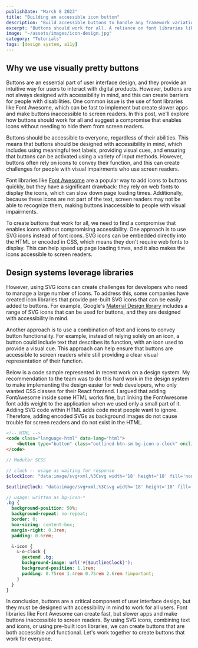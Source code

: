 ```yaml
---
publishDate: "March 8 2023"
title: "Building an accessible icon button"
description: "Build accessible buttons to handle any framework variation"
excerpt: "Buttons should work for all. A reliance on font libraries like Font Awesome encourages building fast but creating slower apps. A compromise that enables icons without needing to hide them from screen readers is the approach."
image: "~/assets/images/icon-design.jpg"
category: "Tutorials"
tags: [design system, a11y]
---
```


## Why we use visually pretty buttons

Buttons are an essential part of user interface design, and they provide an intuitive way for users to interact with digital products. However, buttons are not always designed with accessibility in mind, and this can create barriers for people with disabilities. One common issue is the use of font libraries like Font Awesome, which can be fast to implement but create slower apps and make buttons inaccessible to screen readers. In this post, we'll explore how buttons should work for all and suggest a compromise that enables icons without needing to hide them from screen readers.

Buttons should be accessible to everyone, regardless of their abilities. This means that buttons should be designed with accessibility in mind, which includes using meaningful text labels, providing visual cues, and ensuring that buttons can be activated using a variety of input methods. However, buttons often rely on icons to convey their function, and this can create challenges for people with visual impairments who use screen readers.

Font libraries like [Font Awesome](https://fontawesome.com/icons) are a popular way to add icons to buttons quickly, but they have a significant drawback: they rely on web fonts to display the icons, which can slow down page loading times. Additionally, because these icons are not part of the text, screen readers may not be able to recognize them, making buttons inaccessible to people with visual impairments.

To create buttons that work for all, we need to find a compromise that enables icons without compromising accessibility. One approach is to use SVG icons instead of font icons. SVG icons can be embedded directly into the HTML or encoded in CSS, which means they don't require web fonts to display. This can help speed up page loading times, and it also makes the icons accessible to screen readers.

## Design systems leverage libraries

However, using SVG icons can create challenges for developers who need to manage a large number of icons. To address this, some companies have created icon libraries that provide pre-built SVG icons that can be easily added to buttons. For example, Google's [Material Design library](https://m3.material.io/styles/icons/overview) includes a range of SVG icons that can be used for buttons, and they are designed with accessibility in mind.

Another approach is to use a combination of text and icons to convey button functionality. For example, instead of relying solely on an icon, a button could include text that describes its function, with an icon used to provide a visual cue. This approach can help ensure that buttons are accessible to screen readers while still providing a clear visual representation of their function.

Below is a code sample represented in recent work on a design system. My recommendation to the team was to do this hard work in the design system to make implementing the design easier for web developers, who only wanted CSS classes for their React frontend. I argued that adding FontAwesome inside some HTML works fine, but linking the FontAwesome font adds weight to the application when we used only a small part of it. Adding SVG code within HTML adds code most people want to ignore. Therefore, adding encoded SVGs as background images do not cause trouble for screen readers and do not exist in the HTML.

```html
<!-- HTML -->
<code class="language-html" data-lang="html">
    <button type="button" class="outlined-btn-sm bg-icon-o-clock" onclick="alert('something')" >Button</button>
</code>
```

``` scss
// Modular SCSS

// clock -- usage as waiting for response
$clockIcon: "data:image/svg+xml,%3Csvg width='18' height='18' fill='none' xmlns='http://www.w3.org/2000/svg'%3E%3Cpath d='M9 1.5A7.499 7.499 0 001.5 9c0 4.143 3.357 7.5 7.5 7.5s7.5-3.357 7.5-7.5S13.143 1.5 9 1.5zm0 13.548A6.047 6.047 0 012.952 9 6.047 6.047 0 019 2.952 6.047 6.047 0 0115.048 9 6.047 6.047 0 019 15.048zm1.869-3.157l-2.568-1.866a.365.365 0 01-.148-.293V4.766c0-.2.164-.363.363-.363h.968c.2 0 .363.164.363.363v4.285l2.02 1.47a.363.363 0 01.079.508l-.569.784a.365.365 0 01-.508.078z' fill='%23#{str-slice(#{theme.$foreground-white-color}, 2)}'/%3E%3C/svg%3E";

$outlineClock: "data:image/svg+xml,%3Csvg width='18' height='18' fill='none' xmlns='http://www.w3.org/2000/svg'%3E%3Cpath d='M9 1.5A7.499 7.499 0 001.5 9c0 4.143 3.357 7.5 7.5 7.5s7.5-3.357 7.5-7.5S13.143 1.5 9 1.5zm0 13.548A6.047 6.047 0 012.952 9 6.047 6.047 0 019 2.952 6.047 6.047 0 0115.048 9 6.047 6.047 0 019 15.048zm1.869-3.157l-2.568-1.866a.365.365 0 01-.148-.293V4.766c0-.2.164-.363.363-.363h.968c.2 0 .363.164.363.363v4.285l2.02 1.47a.363.363 0 01.079.508l-.569.784a.365.365 0 01-.508.078z' fill='%23#{str-slice(#{theme.$primary-300}, 2)}'/%3E%3C/svg%3E";

// usage: written as bg-icon-*
.bg {
  background-position: 50%;
  background-repeat: no-repeat;
  border: 0;
  box-sizing: content-box;
  margin-right: 0.3rem;
  padding: 0.6rem;

  &-icon {
    &-o-clock {
      @extend .bg;
      background-image: url('#{$outlineClock}');
      background-position: 1.1rem;
      padding: 0.75rem 1.4rem 0.75rem 2.6rem !important;
    }
  }
}


```

In conclusion, buttons are a critical component of user interface design, but they must be designed with accessibility in mind to work for all users. Font libraries like Font Awesome can create fast, but slower apps and make buttons inaccessible to screen readers. By using SVG icons, combining text and icons, or using pre-built icon libraries, we can create buttons that are both accessible and functional. Let's work together to create buttons that work for everyone.
